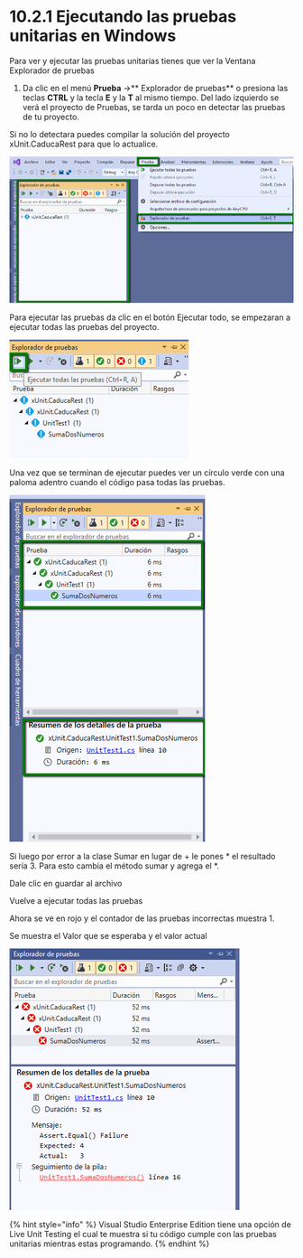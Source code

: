 # 10.2.1 Ejecutando las pruebas unitarias en Windows

Para ver y ejecutar las pruebas unitarias tienes que ver la Ventana Explorador de pruebas

1. Da clic en el menú **Prueba** ->** Explorador de pruebas** o presiona las teclas **CTRL** y la tecla **E** y la **T** al mismo tiempo. Del lado izquierdo se verá el proyecto de Pruebas, se tarda un poco en detectar las pruebas de tu proyecto.&#x20;

Si no lo detectara puedes compilar la solución del proyecto xUnit.CaducaRest para que lo actualice.

![](<../../.gitbook/assets/image (226).png>)

Para ejecutar las pruebas da clic en el botón Ejecutar todo, se empezaran a ejecutar todas las pruebas del proyecto.

![](<../../.gitbook/assets/image (228).png>)

Una vez que se terminan de ejecutar puedes ver un círculo verde con una paloma adentro cuando el código pasa todas las pruebas.&#x20;

![](<../../.gitbook/assets/image (229).png>)

Si luego por error a la clase Sumar en lugar de + le pones \* el resultado sería 3. Para esto cambia el método sumar y agrega el \*.

Dale clic en guardar al archivo

Vuelve a ejecutar todas las pruebas

Ahora se ve en rojo y el contador de las pruebas incorrectas muestra 1.

Se muestra el Valor que se esperaba y el valor actual

![](<../../.gitbook/assets/image (230).png>)

{% hint style="info" %}
Visual Studio Enterprise Edition tiene una opción de Live Unit Testing el cual te muestra si tu código cumple con las pruebas unitarias mientras estas programando.
{% endhint %}
